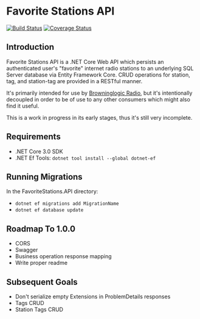 # Favorite Stations API
[![Build Status](https://toxicbard.visualstudio.com/Browninglogic%20Radio/_apis/build/status/Favorite%20Stations%20API?branchName=master)](https://toxicbard.visualstudio.com/Browninglogic%20Radio/_build/latest?definitionId=3&branchName=master)
[![Coverage Status](https://coveralls.io/repos/github/pfbrowning/favorite-stations-api/badge.svg?branch=master)](https://coveralls.io/github/pfbrowning/favorite-stations-api?branch=master)

## Introduction
Favorite Stations API is a .NET Core Web API which persists an authenticated user's "favorite" internet radio stations to an underlying SQL Server database via Entity Framework Core.  CRUD operations for station, tag, and station-tag are provided in a RESTful manner.

It's primarily intended for use by [Browninglogic Radio](https://github.com/pfbrowning/ng-radio), but it's intentionally decoupled in order to be of use to any other consumers which might also find it useful.

This is a work in progress in its early stages, thus it's still very incomplete.

## Requirements
* .NET Core 3.0 SDK
* .NET Ef Tools: `dotnet tool install --global dotnet-ef`

## Running Migrations
In the FavoriteStations.API directory:
* `dotnet ef migrations add MigrationName`
* `dotnet ef database update`

## Roadmap To 1.0.0
* CORS
* Swagger
* Business operation response mapping
* Write proper readme

## Subsequent Goals
* Don't serialize empty Extensions in ProblemDetails responses
* Tags CRUD
* Station Tags CRUD